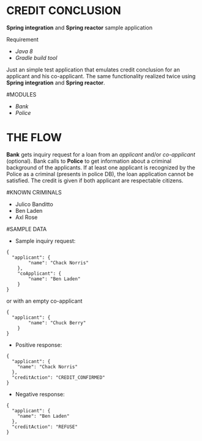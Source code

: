 # CREDIT CONCLUSION

**Spring integration** and **Spring reactor** sample application

Requirement
- *Java 8*
- *Gradle build tool*


Just an simple test application that emulates credit conclusion for an applicant and his co-applicant.
The same functionality realized twice using **Spring integration** and **Spring reactor**.

#MODULES
- *Bank*
- *Police*

# THE FLOW
**Bank** gets inquiry request for a loan from an *applicant* and/or *co-applicant* (optional). 
Bank calls to **Police** to get information about a criminal background of the applicants.
If at least one applicant is recognized by the Police as a criminal (presents in police DB), 
the loan application cannot be satisfied.
The credit is given if both applicant are respectable citizens. 

#KNOWN CRIMINALS
- Julico Banditto
- Ben Laden
- Axl Rose

#SAMPLE DATA

- Sample inquiry request:
```
{
  "applicant": {
        "name": "Chack Norris"
    },
    "coApplicant": {
        "name": "Ben Laden"
    }
}
```
or with an empty co-applicant
```
{
  "applicant": {
        "name": "Chuck Berry"
    }
}
```
- Positive response:
```
{
  "applicant": {
    "name": "Chack Norris"
  },
  "creditAction": "CREDIT_CONFIRMED"
}
```
- Negative response:
```
{
  "applicant": {
    "name": "Ben Laden"
  },
  "creditAction": "REFUSE"
}
```






